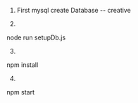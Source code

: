 1. First mysql create Database 
     -- creative

2. 
 node run setupDb.js

3.
 npm install

4. 
 npm start
 